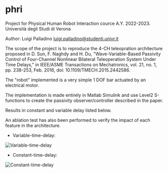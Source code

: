 # phri

Project for Physical Human Robot Interaction cource A.Y. 2022-2023.
Università degli Studi di Verona

Author:
Luigi Palladino
luigi.palladino@studenti.univr.it

The scope of the project is to reproduce the 4-CH teleopration architecture proposed in D. Sun, F. Naghdy and H. Du, "Wave-Variable-Based Passivity Control of Four-Channel Nonlinear Bilateral Teleoperation System Under Time Delays," in IEEE/ASME Transactions on Mechatronics, vol. 21, no. 1, pp. 238-253, Feb. 2016, doi: 10.1109/TMECH.2015.2442586.

The "robot" implemented is a very simple 1 DOF bar actuated by an electrical motor.

The implementation is made entirely in Matlab Simulink and use Level2 S-functions to create the passivity observer/controller described in the paper.

Results in constant and variable delay listed below.

An ablation test has also been performed to verify the impact of each feature in the architecture.

- Variable-time-delay:

![Variable-time-delay](/results/variable_full.png "Variable-time-delay")

- Constant-time-delay:

![Constant-time-delay](/results/constant_full.png "Constant-time-delay")


